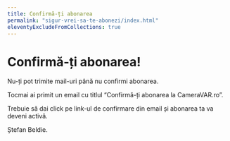 ```yaml
---
title: Confirmă-ți abonarea
permalink: "sigur-vrei-sa-te-abonezi/index.html"
eleventyExcludeFromCollections: true
---
```

# Confirmă-ți abonarea!

Nu-ți pot trimite mail-uri până nu confirmi abonarea.

Tocmai ai primit un email cu titlul “Confirmă-ți abonarea la CameraVAR.ro”.

Trebuie să dai click pe link-ul de confirmare din email și abonarea ta va deveni activă.

Ștefan Beldie.